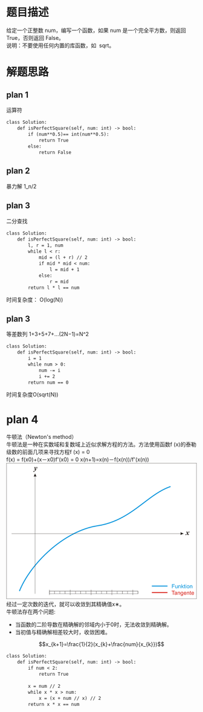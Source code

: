 # 题目描述
给定一个正整数 num，编写一个函数，如果 num 是一个完全平方数，则返回 True，否则返回 False。  
说明：不要使用任何内置的库函数，如  sqrt。


# 解题思路

## plan 1
运算符
```
class Solution:
    def isPerfectSquare(self, num: int) -> bool:
        if (num**0.5)== int(num**0.5):
            return True
        else:
            return False
```

 ## plan 2
 暴力解 1_n/2

## plan 3
二分查找
```
class Solution:
    def isPerfectSquare(self, num: int) -> bool:
        l, r = 1, num
        while l < r:
            mid = (l + r) // 2
            if mid * mid < num:
                l = mid + 1
            else:
                r = mid
        return l * l == num
```
时间复杂度： O(log(N))

## plan 3
等差数列
1+3+5+7+...(2N−1)=N^2
```
class Solution:
    def isPerfectSquare(self, num: int) -> bool:
        i = 1
        while num > 0:
            num -= i
            i += 2
        return num == 0
```
时间复杂度O(sqrt(N))

# plan 4
牛顿法（Newton's method）  
牛顿法是一种在实数域和复数域上近似求解方程的方法。方法使用函数f (x)的泰勒级数的前面几项来寻找方程f (x) = 0  
f(x) = f(x0)+(x－x0)f'(x0) = 0
x(n+1)=x(n)－f(x(n))/f'(x(n))
![permutation](../resourses/1512805360_693.gif)  
经过一定次数的迭代，就可以收敛到其精确值x∗。  
牛顿法存在两个问题:
* 当函数的二阶导数在精确解的邻域内小于0时，无法收敛到精确解。
* 当初值与精确解相差较大时，收敛困难。

$$x_{k+1}=\frac{1}{2}(x_{k}+\frac{num}{x_{k}})$$
```
class Solution:
    def isPerfectSquare(self, num: int) -> bool:
        if num < 2:
            return True

        x = num // 2
        while x * x > num:
            x = (x + num // x) // 2
        return x * x == num

```
